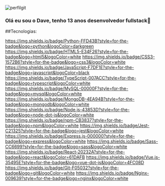 ![perfilgit](https://user-images.githubusercontent.com/77032296/119577231-1f300080-bdb2-11eb-8195-f0f2f5860bc5.png)

### Olá eu sou o Dave, tenho 13 anos desenvolvedor fullstack👋

##Tecnologias: 

https://img.shields.io/badge/Python-FFD43B?style=for-the-badge&logo=python&logoColor=darkgreen
https://img.shields.io/badge/HTML5-E34F26?style=for-the-badge&logo=html5&logoColor=white
https://img.shields.io/badge/CSS3-1572B6?style=for-the-badge&logo=css3&logoColor=white
https://img.shields.io/badge/JavaScript-F7DF1E?style=for-the-badge&logo=javascript&logoColor=black
https://img.shields.io/badge/TypeScript-007ACC?style=for-the-badge&logo=typescript&logoColor=white
https://img.shields.io/badge/MySQL-00000F?style=for-the-badge&logo=mysql&logoColor=white
https://img.shields.io/badge/MongoDB-4EA94B?style=for-the-badge&logo=mongodb&logoColor=white
https://img.shields.io/badge/Node.js-43853D?style=for-the-badge&logo=node-dot-js&logoColor=white
https://img.shields.io/badge/npm-CB3837?style=for-the-badge&logo=npm&logoColor=white
https://img.shields.io/badge/Jest-C21325?style=for-the-badge&logo=jest&logoColor=white
https://img.shields.io/badge/Express.js-000000?style=for-the-badge&logo=express&logoColor=white
https://img.shields.io/badge/Sass-CC6699?style=for-the-badge&logo=sass&logoColor=white
https://img.shields.io/badge/React-20232A?style=for-the-badge&logo=react&logoColor=61DAFB
https://img.shields.io/badge/Vue.js-35495E?style=for-the-badge&logo=vue-dot-js&logoColor=4FC08D
https://img.shields.io/badge/Git-F05032?style=for-the-badge&logo=git&logoColor=white
https://img.shields.io/badge/Nginx-009639?style=for-the-badge&logo=nginx&logoColor=white

<!--
**Dave-Costa/Dave-Costa** is a ✨ _special_ ✨ repository because its `README.md` (this file) appears on your GitHub profile.

Here are some ideas to get you started:

- 🔭 I’m currently working on ...
- 🌱 I’m currently learning ...
- 👯 I’m looking to collaborate on ...
- 🤔 I’m looking for help with ...
- 💬 Ask me about ...
- 📫 How to reach me: ...
- 😄 Pronouns: ...
- ⚡ Fun fact: ...
-->

